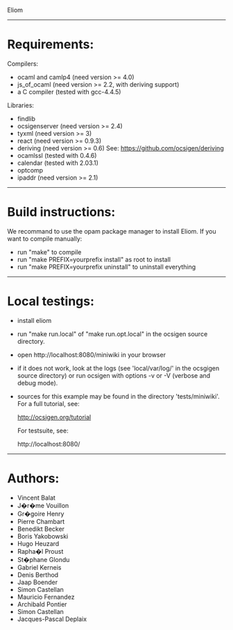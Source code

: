 Eliom

------------------------------------------------------------------

Requirements:
=============

Compilers:

 * ocaml and camlp4  (need version >= 4.0)
 * js_of_ocaml       (need version >= 2.2, with deriving support)
 * a C compiler      (tested with gcc-4.4.5)

Libraries:

 * findlib
 * ocsigenserver     (need version >= 2.4)
 * tyxml             (need version >= 3)
 * react             (need version >= 0.9.3)
 * deriving          (need version >= 0.6)
                     See: https://github.com/ocsigen/deriving
 * ocamlssl          (tested with 0.4.6)
 * calendar          (tested with 2.03.1)
 * optcomp
 * ipaddr            (need version >= 2.1)



------------------------------------------------------------------

Build instructions:
===================

We recommand to use the opam package manager to install Eliom.
If you want to compile manually:

 * run "make" to compile
 * run "make PREFIX=yourprefix install" as root to install
 * run "make PREFIX=yourprefix uninstall" to uninstall everything

------------------------------------------------------------------

Local testings:
===============
 * install eliom

 * run "make run.local" of "make run.opt.local"
   in the ocsigen source directory.

 * open http://localhost:8080/miniwiki in your browser

 * if it does not work, look at the logs (see 'local/var/log/' in the
   ocsgigen source directory) or run ocsigen with options -v or -V
   (verbose and debug mode).

 * sources for this example may be found in the directory
   'tests/miniwiki'. For a full tutorial, see:

      http://ocsigen.org/tutorial

    For testsuite, see:

      http://localhost:8080/

------------------------------------------------------------------

Authors:
========

* Vincent Balat
* J�r�me Vouillon
* Gr�goire Henry
* Pierre Chambart
* Benedikt Becker
* Boris Yakobowski
* Hugo Heuzard
* Rapha�l Proust
* St�phane Glondu
* Gabriel Kerneis
* Denis Berthod
* Jaap Boender
* Simon Castellan
* Mauricio Fernandez
* Archibald Pontier
* Simon Castellan
* Jacques-Pascal Deplaix
